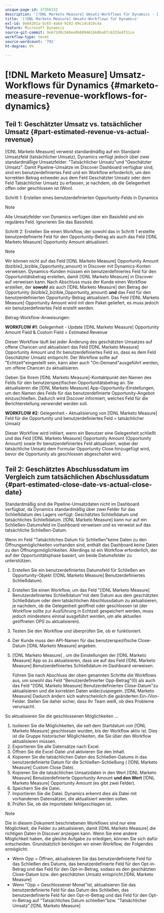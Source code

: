 ```yaml
---
unique-page-id: 37356132
description: '[!DNL Marketo Measure] Umsatz-Workflows für Dynamics - [!DNL Marketo Measure]'
title: '[!DNL Marketo Measure] Umsatz-Workflows für Dynamics'
exl-id: 0e64201a-bc65-4a6d-9192-09c14c810c4a
feature: Microsoft Dynamics
source-git-commit: 9e672d0c568ee0b889461bb8ba6fc6333edf31ce
workflow-type: tm+mt
source-wordcount: '791'
ht-degree: 0%

---
```


# [!DNL Marketo Measure] Umsatz-Workflows für Dynamics {#marketo-measure-revenue-workflows-for-dynamics}

## Teil 1: Geschätzter Umsatz vs. tatsächlicher Umsatz {#part-estimated-revenue-vs-actual-revenue}

[!DNL Marketo Measure] verweist standardmäßig auf ein Standard-Umsatzfeld (tatsächlicher Umsatz), Dynamics verfügt jedoch über zwei standardmäßige Umsatzfelder: &quot;Tatsächlicher Umsatz&quot;und &quot;Geschätzter Umsatz&quot;. Damit Pipeline-Umsätze im Discover Dashboard verfügbar sind, sind ein benutzerdefiniertes Feld und ein Workflow erforderlich, um den korrekten Betrag entweder aus dem Feld Geschätzter Umsatz oder dem Feld Tatsächlicher Umsatz zu erfassen, je nachdem, ob die Gelegenheit offen oder geschlossen ist (Won).

Schritt 1: Erstellen eines benutzerdefinierten Opportunity-Felds in Dynamics

>[!NOTE]
>
>Alle Umsatzfelder von Dynamics verfügen über ein Basisfeld und ein reguläres Feld. Ignorieren Sie das Basisfeld.

Schritt 2: Erstellen Sie einen Workflow, der sowohl das in Schritt 1 erstellte benutzerdefinierte Feld für den Opportunity-Betrag als auch das Feld [!DNL Marketo Measure] Opportunity Amount aktualisiert.

>[!NOTE]
>
>Wir können nicht auf das Feld [!DNL Marketo Measure] Opportunity Amount (bizible2_bizible_Opportunity_amount) in Discover mit Dynamics-Konten verweisen. Dynamics-Kunden müssen ein benutzerdefiniertes Feld für den Opportunitätsbetrag erstellen, damit [!DNL Marketo Measure] in Discover auf verweisen kann. Nach Abschluss muss der Kunde einen Workflow erstellen, der **sowohl** als auch [!DNL Marketo Measure] den Betrag der Opportunity (bizible2_bizible_Opportunity_amount) **und** das Feld für den benutzerdefinierten Opportunity-Betrag aktualisiert. Das Feld [!DNL Marketo Measure] Opportunity Amount wird mit dem Paket geliefert, es muss jedoch ein benutzerdefiniertes Feld erstellt werden.

Betrag-Workflow-Anweisungen:

**WORKFLOW #1**: Gelegenheit - Update [!DNL Marketo Measure] Opportunity Amount Field &amp; Custom Field = Estimated Revenue

Dieser Workflow läuft bei jeder Änderung des geschätzten Umsatzes auf offene Chancen und aktualisiert das Feld [!DNL Marketo Measure] Opportunity Amount und Ihr benutzerdefiniertes Feld so, dass es dem Feld Geschätzter Umsatz entspricht. Der Workflow sollte auf &quot;Echtzeit&quot;eingestellt sein, kann aber auch &quot;On-Demand&quot;ausgeführt werden, um offene Chancen zu aktualisieren.

Geben Sie Ihrem [!DNL Marketo Measure]-Kontaktpunkt den Namen des Felds für den benutzerspezifischen Opportunitätsbetrag an. Sie aktualisieren die [!DNL Marketo Measure] App-Opportunity-Einstellungen, um den Namen des Felds für das benutzerdefinierte Opportunity-Angebot einzuschließen. Dadurch wird Discover informiert, welches Feld für die Berichterstellung verwendet werden soll.

**WORKFLOW #2**: Gelegenheit - Aktualisierung von [!DNL Marketo Measure] Feld für die Opportunity und benutzerdefiniertes Feld = tatsächlicher Umsatz

Dieser Workflow wird initiiert, wenn ein Benutzer eine Gelegenheit schließt und das Feld [!DNL Marketo Measure] Opportunity Amount (Opportunity Amount) sowie Ihr benutzerdefiniertes Feld aktualisiert, wobei der tatsächliche Umsatz dem Formular Opportunity Close hinzugefügt wird, bevor die Opportunity als geschlossen abgeschaltet wird.

## Teil 2: Geschätztes Abschlussdatum im Vergleich zum tatsächlichen Abschlussdatum {#part-estimated-close-date-vs-actual-close-date}

Standardmäßig sind die Pipeline-Umsatzdaten nicht im Dashboard verfügbar, da Dynamics standardmäßig über zwei Felder für das Schließdatum des Lagers verfügt: Geschätztes Schließdatum und tatsächliches Schließdatum. [!DNL Marketo Measure] kann nur auf ein Schließen-Datumsfeld im Dashboard verweisen und es verweist auf das tatsächliche Schließen-Datum.

Wenn im Feld &quot;Tatsächliches Datum für Schließen&quot;keine Daten zu den Öffnungsmöglichkeiten vorhanden sind, enthält das Dashboard keine Daten zu den Öffnungsmöglichkeiten. Allerdings ist ein Workflow erforderlich, der auf der Opportunitätsphase basiert, um beide Datumsfelder zu unterstützen.

1. Erstellen Sie ein benutzerdefiniertes Datumsfeld für Schließen am Opportunity-Objekt ([!DNL Marketo Measure] Benutzerdefiniertes Schließdatum).
1. Erstellen Sie einen Workflow, um das Feld &quot;[!DNL Marketo Measure] Benutzerdefiniertes Schließdatum&quot;mit dem Datum aus dem geschätzten Schließdatum oder dem tatsächlichen Abschlussdatum zu aktualisieren, je nachdem, ob die Gelegenheit geöffnet oder geschlossen ist (der Workflow sollte zur Ausführung in Echtzeit gespeichert werden, muss jedoch mindestens einmal ausgeführt werden, um alle aktuellen geöffneten OPS zu aktualisieren).
1. Testen Sie den Workflow und überprüfen Sie, ob er funktioniert.
1. Der Kunde muss den API-Namen für das benutzerspezifische Close-Datum [!DNL Marketo Measure] angeben.
1. [!DNL Marketo Measure] , um die Einstellungen der [!DNL Marketo Measure] App so zu aktualisieren, dass sie auf das Feld [!DNL Marketo Measure] Benutzerdefiniertes Schließdatum im Dashboard verweisen.

   Führen Sie nach Abschluss der oben genannten Schritte die Workflows aus, um sowohl das Feld &quot;Benutzerdefinierter Opp-Betrag&quot;(0) als auch das Feld &quot;[!DNL Marketo Measure] Benutzerdefiniertes Close-Datum&quot;zu aktualisieren und die korrekten Daten widerzuspiegeln. [!DNL Marketo Measure] Dadurch ändern sich wahrscheinlich die geänderten Ein-/Von-Felder. Stellen Sie daher sicher, dass Ihr Team weiß, ob dies Probleme verursacht.

So aktualisieren Sie die geschlossenen Möglichkeiten ...

1. Isolieren Sie die Möglichkeiten, die seit dem Startdatum von [!DNL Marketo Measure] geschlossen wurden, bis der Workflow aktiv ist. Dies ist die Gruppe historischer Möglichkeiten, die Sie über den Workflow aktualisieren müssen.
1. Exportieren Sie alle Datensätze nach Excel.
1. Öffnen Sie die Excel-Datei und aktivieren Sie den Inhalt.
1. Kopieren Sie die tatsächlichen Daten des Schließen-Datums in das benutzerdefinierte Datum für die Schließen-Schließung ( [!DNL Marketo Measure] Custom Close Date).
1. Kopieren Sie die tatsächlichen Umsatzdaten in den Wert [!DNL Marketo Measure] Benutzerdefinierte Opportunity Amount **und den Wert** [!DNL Marketo Measure] Opportunity Amount (es gibt zwei Felder).
1. Speichern Sie die Datei.
1. Importieren Sie die Datei. Dynamics erkennt dies als Datei mit vorhandenen Datensätzen, die aktualisiert werden sollen.
1. Prüfen Sie, ob die Importdatei fehlgeschlagen ist.

>[!NOTE]
>
>Die in diesem Dokument beschriebenen Workflows sind nur eine Möglichkeit, die Felder zu aktualisieren, damit [!DNL Marketo Measure] die richtigen Daten in Discover anzeigen kann. Wenn Sie eine andere Möglichkeit haben, die gleiche Aufgabe zu erledigen, können Sie sich dafür entscheiden. Grundsätzlich benötigen wir einen Workflow, der Folgendes ermöglicht:
>
> * Wenn Opp = Öffnen, aktualisieren Sie das benutzerdefinierte Feld für das Schließen des Datums, das benutzerdefinierte Feld für den Opt-in-Betrag und das Feld für den Opt-in-Betrag, sodass es den geschätzten Close-Datum bzw. den geschätzten Umsatz entspricht.[!DNL Marketo Measure]
> * Wenn &quot;Opp = Geschlossener Monat&quot;ist, aktualisieren Sie das benutzerdefinierte Feld für das Datum des Schließen, das benutzerdefinierte Feld für den Opt-in-Betrag und das Feld für den Opt-in-Betrag auf &quot;Tatsächliches Datum schließen&quot;bzw. &quot;Tatsächlicher Umsatz&quot;.[!DNL Marketo Measure]
